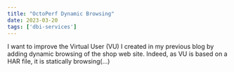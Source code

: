 ```yaml
---
title: "OctoPerf Dynamic Browsing"
date: 2023-03-20
tags: ['dbi-services']
---
```

I want to improve the Virtual User (VU) I created in my previous blog by adding dynamic browsing of the shop web site. Indeed, as VU is based on a HAR file, it is statically browsing(…)